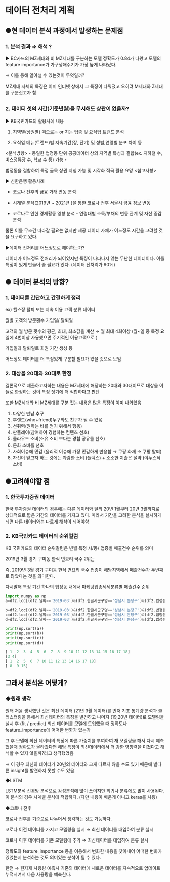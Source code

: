 # 데이터 전처리 계획

## ●현 데이터 분석 과정에서 발생하는 문제점

### 1. 분석 결과 ⇒ 해석 ?

▶ BC카드의 MZ세대와 비 MZ세대를 구분하는 모델 정확도가 0.84가 나왔고 모델의 feature importance가 가구생애주기가 가장 높게 나타났다.

⇒ 이를 통해 알아낼 수 있는것이 무엇일까?

MZ세대 자체의 특징은 이미 인터넷 상에서 그 특징이 다뤄졌고 오히려 M세대와 Z세대를 구분짓고자 함

## 

### 2. 데이터 셋의 시간(기준년월)을 무시해도 상관이 없을까?

▶ KB국민카드의 활용사례 내용

1. 지역별(상권별) 떠오르는 or 지는 업종 및 요식업 트랜드 분석 

2. 요식업 메뉴(트랜드)별 지속기간(장, 단기) 및 성별,연령별 분포 차이 등 

<분석방향> - 동일한 법정동 단위 공공데이터 상의 지역별 특성과 결합(ex. 지하철 수, 버스정류장 수, 학교 수 등) 가능 - 

법정동을 결합하여 특정 골목 상권 지칭 가능 및 시각화 적극 활용 요망 <참고사항>

▶ 신한은행 활용사례

 - 코로나 전후의 금융 거래 변동 분석

 - 시계열 분석(2019년 ~ 2021년 )을 통한 코로나 전후 서울시 금융 정보 변동

 - 코로나로 인한 경제활동 영향 분석 - 연령대별 소득/부채의 변동 관계 및 자산 증감 분석

물론 이를 무조건 따라갈 필요는 없지만 제공 데이터 자체가 어느정도 시간을 고려할 것을 요구하고 있다.

▶데이터 전처리를 어느정도로 해야하는가?

데이터가 어느정도 전처리가 되어있지만 특징이 나타나지 않는 무난한 데이터이다. 이를 특징이 있게 만들어 줄 필요가 있다. (데이터 전처리가 90%)

## ● 데이터 분석의 방향?

### 1. 데이터를 간단하고 간결하게 정리

ex) 헬스장 탈퇴 또는 지속 이용 고객 분류 데이터 

월별 고객의 방문횟수 가입일/ 탈퇴일

고객의 월 방문 횟수의 평균, 최대, 최소값을 계산 ⇒ 월 최대 4회이상 (월~일 중 특정 요일에 4번이상 사용했으면 주기적인 이용고객으로 )

가입일과 탈퇴일로 회원 기간 생성 등

어느정도 데이터를 더 특징있게 구분할 필요가 있을 것으로 보임 

### 2. 대상을 20대와 30대로 한정

결론적으로 제출하고자하는 내용은 MZ세대에 해당하는 20대와 30대이므로 대상을 이들로 한정하는 것이 특징 짓기에 더 적합하다고 판단

또한 MZ세대와 비 MZ세대를 구분 짓는 내용은 많은 특징이 이미 나와있음

1. 다양한 만남 추구
2. 후렌드(who+friend)누구와도 친구가 될 수 있음
3. 선취력(원하는 바를 얻기 위해서 행동)
4. 판플레이(참여하여 경험하는 컨텐츠 선호)
5. 클라우드 소비(소유 소비 보다는 경험 공유를 선호)
6. 문화 소비를 선호
7. 사회이슈에 민감 (윤리적 이슈에 가장 민감하게 반응함 → 쿠팡 화재 → 쿠팡 탈퇴)
8. 자신이 얻고자 하는 것에는 과감한 소비 (플렉스) + 소소한 지출은 절약 (야누스적 소비)

## ●고려해야할 점

### 1. 한국투자증권 데이터

한국 투자증권 데이터의 경우에는 다른 데이터와 달리 20년 1월부터 20년 3월까지로 상대적으로 짧은 기간의 데이터를 가지고 있다. 따라서 기간을 고려한 분석을 실시하게 되면 다른 데이터와는 다르게 해석이 되어야함

### 

### 2. KB국민카드 데이터의 순위컬럼

KB 국민카드의 데이터 순위칼럼은 년월 특정 시/동/ 업종별 매출건수 순위를 의미

2019년 3월 경기 구미동 한식 면요리 국수 2위는 

즉, 2019년 3월 경기 구미동 한식 면요리 국수 업종이 해당지역에서 매출건수가 두번째로 많았다는 것을 의미한다.

다시말해 특정 기간 하나의 법정동 내에서 마케팅업종세세분류별 매출건수 순위

```python
import numpy as np
a=df2.loc[(df2.날짜=='2019-03')&(df2.한글시군구명=='성남시 분당구')&(df2.법정동리명=='구미동'),'순위'].unique()

b=df2.loc[(df2.날짜=='2019-03')&(df2.한글시군구명=='성남시 분당구')&(df2.법정동리명=='구미동')&(df2.마케팅업종중분류명=='양식'),'순위'].unique()
c=df2.loc[(df2.날짜=='2019-03')&(df2.한글시군구명=='성남시 분당구')&(df2.법정동리명=='구미동')&(df2.마케팅업종중분류명=='한식'),'순위'].unique()
d=df2.loc[(df2.날짜=='2019-03')&(df2.한글시군구명=='성남시 분당구')&(df2.법정동리명=='구미동')&(df2.마케팅업종중분류명=='일식'),'순위'].unique()

print(np.sort(a))
print(np.sort(b))
print(np.sort(c))
print(np.sort(d))

[ 1  2  3  4  5  6  7  8  9 10 11 12 13 14 15 16 17 18]
[3 4]
[ 1  2  5  6  7 10 11 12 13 14 16 17 18]
[ 8  9 15]
```

## 그래서 분석은 어떻게?

### ◆원래 생각

원래 처음 생각했던 것은 최신 데이터 (21년 3월 데이터)를 먼저 기초 통계량 분석과 클러스터링을 통해서  최신데이터의 특징을 발견하고 나머지 (19,20년 데이터)로 모델링을 실시 후 (fit / predict) 최신 데이터를 모델에 도입했을 때 정확도나 feature_importance에 어떠한 변화가 있는가

그 후 모델에 최신 데이터의 특징에 따른 가중치를 부여하여 재 모델링을 해서 다시 예측했을때 정확도가 올라갔다면 해당 특징이 최신데이터에서 더 강한 영향력을 미쳤다고 해석할 수 있지 않을까?라고 생각했었음

⇒ 이 경우  최신의 데이터가 20년의 데이터와 크게 다르지 않을 수도 있기 때문에 별다른 insight를 발견하지 못할 수도 있음

◆LSTM

LSTM분석 신경망 분석으로 감성분석에 많이 쓰이지만 회귀나 분류에도 많이 사용된다. 이 분석의 경우 시계열 분석에 적합하다. (다만 내용이 배운게 아니고 keras를 사용)

◆코로나 전후

코로나 전후를 기준으로 나누어서 생각하는 것도 가능하다.

코로나 이전 데이터를 가지고 모델링을 실시 ⇒ 최신 데이터를 대입하여 분류 실시

코로나 이후 데이터를 기존 모델링에 추가 ⇒ 최신데이터를 대입하여 분류 실시

정확도와 feature_importance 등을 이용해서 변화한 내용을 찾아내어 어떠한 변화가 있었는지 분석하는 것도 의미있는 분석이 될 수 있다.

한전 → 원자재 사용량 예측시 기존의 데이터에 새로운 데이터를 지속적으로 업데이트 누적시켜서 다음 사용량을 예측한다.